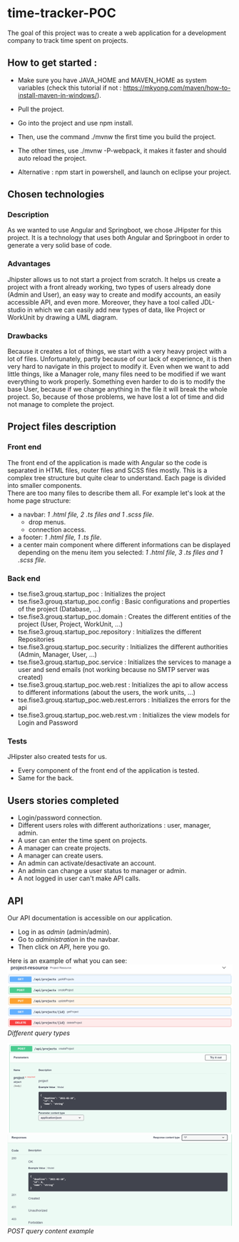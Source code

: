 # time-tracker-POC 
The goal of this project was to create a web application for a development company to track time spent on projects.

## How to get started :
* Make sure you have JAVA_HOME and MAVEN_HOME as system variables (check this tutorial if not : https://mkyong.com/maven/how-to-install-maven-in-windows/).
* Pull the project.
* Go into the project and use npm install.
* Then, use the command ./mvnw the first time you build the project.
* The other times, use ./mvnw -P-webpack, it makes it faster and should auto reload the project.
  
* Alternative : npm start in powershell, and launch on eclipse your project.

## Chosen technologies
### Description
As we wanted to use Angular and Springboot, we chose JHipster for this project.
It is a technology that uses both Angular and Springboot in order to generate a very solid base of code.

### Advantages
Jhipster allows us to not start a project from scratch. It helps us create a project with a front already working, two types of users already done (Admin and User), an easy way to create and modify accounts, an easily accessible API, and even more. Moreover, they have a tool called JDL-studio in which we can easily add new types of data, like Project or WorkUnit by drawing a UML diagram.

### Drawbacks
Because it creates a lot of things, we start with a very heavy project with a lot of files. Unfortunately, partly because of our lack of experience, it is then very hard to navigate in this project to modify it. Even when we want to add little things, like a Manager role, many files need to be modified if we want everything to work properly. Something even harder to do is to modify the base User, because if we change anything in the file it will break the whole project. So, because of those problems, we have lost a lot of time and did not manage to complete the project.

## Project files description
### Front end
The front end of the application is made with Angular so the code is separated in HTML files, router files and SCSS files mostly.
This is a complex tree structure but quite clear to understand. Each page is divided into smaller components.  
There are too many files to describe them all. For example let's look at the home page structure:
* a navbar: *1 .html file, 2 .ts files and 1 .scss file*.
  * drop menus.
  * connection access.
* a footer: *1 .html file, 1 .ts file*.
* a center main component where different informations can be displayed depending on the menu item you selected: *1 .html file, 3 .ts files and 1 .scss file*.

### Back end
* tse.fise3.grouq.startup_poc : Initializes the project
* tse.fise3.grouq.startup_poc.config : Basic configurations and properties of the project (Database, ...)
* tse.fise3.grouq.startup_poc.domain : Creates the different entities of the project (User, Project, WorkUnit, ...)
* tse.fise3.grouq.startup_poc.repository : Initializes the different Repositories
* tse.fise3.grouq.startup_poc.security : Initializes the different authorities (Admin, Manager, User, ...)
* tse.fise3.grouq.startup_poc.service : Initializes the services to manage a user and send emails (not working because no SMTP server was created)
* tse.fise3.grouq.startup_poc.web.rest : Initializes the api to allow access to different informations (about the users, the work units, ...)
* tse.fise3.grouq.startup_poc.web.rest.errors : Initializes the errors for the api
* tse.fise3.grouq.startup_poc.web.rest.vm : Initializes the view models for Login and Password

### Tests
JHipster also created tests for us.
* Every component of the front end of the application is tested.
* Same for the back.

## Users stories completed
* Login/password connection.
* Different users roles with different authorizations : user, manager, admin.
* A user can enter the time spent on projects.
* A manager can create projects.
* A manager can create users.
* An admin can activate/desactivate an account.
* An admin can change a user status to manager or admin.
* A not logged in user can't make API calls.

## API
Our API documentation is accessible on our application.
* Log in as *admin* (admin/admin).
* Go to *administration* in the navbar.
* Then click on *API*, here you go.

Here is an example of what you can see:
![API_query_example](/ressources_readme/API_query_example.png) 
*Different query types* 

![API_post_query_example1](/ressources_readme/API_post_query_example1.png) 
![API_post_query_example2](/ressources_readme/API_post_query_example2.png)
*POST query content example*
